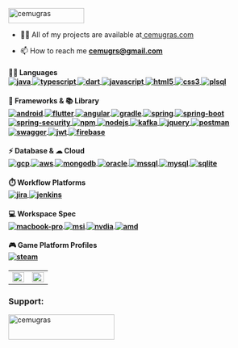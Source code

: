 <p align="left"> <img src="https://komarev.com/ghpvc/?username=cemugras&label=Profile%20views&color=0e75b6&style=flat" alt="cemugras" height="30" width="150"/> </p>

-  👨‍💻 All of my projects are available at<a href="https://cemugras.com" target="_blank" rel="noreferrer"> cemugras.com </a>

- 📫 How to reach me **cemugrs@gmail.com**

<div>
  <p align="left">
    <h4 align="left">
      👩‍💻 Languages<br />
      <!---Java--->
      <a href="https://www.java.com" target="_blank" rel="noreferrer"> <img src="https://img.shields.io/badge/java-DD0031.svg?style=for-the-badge&logo=coffeescript&logoColor=white" alt="java" align="center"/> </a>
      <!---Typescript--->
      <a href="https://www.typescriptlang.org/" target="_blank" rel="noreferrer"> <img src="https://img.shields.io/badge/TypeScript-007ACC?style=for-the-badge&logo=typescript&logoColor=white" alt="typescript" align="center"/> </a>
      <!---Dart--->
      <a href="https://dart.dev" target="_blank" rel="noreferrer"> <img src="https://img.shields.io/badge/Dart-0175C2?style=for-the-badge&logo=dart&logoColor=white" alt="dart" align="center"/> </a>
      <!---Javascript--->
      <a href="https://developer.mozilla.org/en-US/docs/Web/JavaScript" target="_blank" rel="noreferrer"> <img src="https://img.shields.io/badge/JavaScript-323330?style=for-the-badge&logo=javascript&logoColor=F7DF1E" alt="javascript" align="center"/> </a>
      <!---HTML--->
      <a href="https://www.w3.org/html/" target="_blank" rel="noreferrer"> <img src="https://img.shields.io/badge/HTML5-E34F26?style=for-the-badge&logo=html5&logoColor=white" alt="html5" align="center"/> </a>
      <!---CSS--->
      <a href="https://www.w3schools.com/css/" target="_blank" rel="noreferrer"> <img src="https://img.shields.io/badge/CSS3-1572B6?style=for-the-badge&logo=css3&logoColor=white" alt="css3" align="center"/> </a>
      <!---PL\SQL--->
      <a href="https://www.oracle.com/" target="_blank" rel="noreferrer"> <img src="https://img.shields.io/badge/PL\SQL-F80000?style=for-the-badge&logo=oracle&logoColor=black" alt="plsql" align="center"/> </a>
    </h4>
    <h4 align="left">
      🚀 Frameworks & 📚 Library<br />
      <!---Android--->
      <a href="https://developer.android.com" target="_blank" rel="noreferrer"> <img src="https://img.shields.io/badge/Android-3DDC84?style=for-the-badge&logo=android&logoColor=white" alt="android" align="center"/> </a>
      <!---Flutter--->
      <a href="https://flutter.dev" target="_blank" rel="noreferrer"> <img src="https://img.shields.io/badge/Flutter-02569B?style=for-the-badge&logo=flutter&logoColor=white" alt="flutter" align="center"/> </a>
      <!---Angular--->
      <a href="https://angular.io" target="_blank" rel="noreferrer"> <img src="https://img.shields.io/badge/Angular-DD0031?style=for-the-badge&logo=angular&logoColor=white" alt="angular" align="center"/> </a>
      <!---Gradle--->
      <a href="https://gradle.org/" target="_blank" rel="noreferrer"> <img src="https://img.shields.io/badge/gradle-02303A?style=for-the-badge&logo=gradle&logoColor=white" alt="gradle" align="center"/> </a>
      <!---Spring--->
      <a href="https://spring.io/" target="_blank" rel="noreferrer"> <img src="https://img.shields.io/badge/Spring-6DB33F?style=for-the-badge&logo=spring&logoColor=white" alt="spring" align="center"/> </a>
      <!---Spring Boot--->
      <a href="https://spring.io/" target="_blank" rel="noreferrer"> <img src="https://img.shields.io/badge/Spring_Boot-F2F4F9?style=for-the-badge&logo=spring-boot" alt="spring-boot" align="center"/> </a>
      <!---Spring Security--->
      <a href="https://spring.io/" target="_blank" rel="noreferrer"> <img src="https://img.shields.io/badge/Spring_Security-6DB33F?style=for-the-badge&logo=Spring-Security&logoColor=white" alt="spring-security" align="center"/> </a>
      <!---npm--->
      <a href="https://www.npmjs.com/" target="_blank" rel="noreferrer"> <img src="https://img.shields.io/badge/npm-CB3837?style=for-the-badge&logo=npm&logoColor=white" alt="npm" align="center"/> </a>
      <!---nodejs--->
      <a href="https://nodejs.org/en" target="_blank" rel="noreferrer"> <img src="https://img.shields.io/badge/Node%20js-339933?style=for-the-badge&logo=nodedotjs&logoColor=white" alt="nodejs" align="center"/> </a>
      <!---Kafka--->
      <a href="https://kafka.apache.org/" target="_blank" rel="noreferrer"> <img src="https://img.shields.io/badge/Apache_Kafka-231F20?style=for-the-badge&logo=apache-kafka&logoColor=white" alt="kafka" align="center"/> </a>
      <!---Jquery--->
      <a href="https://jquery.com/" target="_blank" rel="noreferrer"> <img src="https://img.shields.io/badge/jQuery-0769AD?style=for-the-badge&logo=jquery&logoColor=white" alt="jquery" align="center"/> </a>
      <!---Postman--->
      <a href="https://postman.com" target="_blank" rel="noreferrer"> <img src="https://img.shields.io/badge/Postman-FF6C37?style=for-the-badge&logo=Postman&logoColor=white" alt="postman" align="center"/> </a>
      <!---Swagger--->
      <a href="https://swagger.io/" target="_blank" rel="noreferrer"> <img src="https://img.shields.io/badge/Swagger-85EA2D?style=for-the-badge&logo=Swagger&logoColor=white" alt="swagger" align="center"/> </a>
      <!---JWT--->
      <a href="https://jwt.io/" target="_blank" rel="noreferrer"> <img src="https://img.shields.io/badge/JWT-000000?style=for-the-badge&logo=JSON%20web%20tokens&logoColor=white" alt="jwt" align="center"/> </a>
      <!---Firebase--->
      <a href="https://firebase.google.com/" target="_blank" rel="noreferrer"> <img src="https://img.shields.io/badge/firebase-ffca28?style=for-the-badge&logo=firebase&logoColor=black" alt="firebase" align="center"/> </a>
    </h4>
    <h4 align="left">
      ⚡ Database & ☁ Cloud<br />
      <!---GCP--->
      <a href="https://cloud.google.com" target="_blank" rel="noreferrer"> <img src="https://img.shields.io/badge/Google_Cloud-4285F4?style=for-the-badge&logo=google-cloud&logoColor=white" alt="gcp" align="center"/> </a>
      <!---AWS--->
      <a href="https://aws.amazon.com" target="_blank" rel="noreferrer"> <img src="https://img.shields.io/badge/Amazon_AWS-FF9900?style=for-the-badge&logo=amazonaws&logoColor=white" alt="aws" align="center"/> </a>
      <!---MongoDB--->
      <a href="https://www.mongodb.com/" target="_blank" rel="noreferrer"> <img src="https://img.shields.io/badge/MongoDB-4EA94B?style=for-the-badge&logo=mongodb&logoColor=white" alt="mongodb" align="center"/> </a>
      <!---Oracle--->
      <a href="https://www.oracle.com/" target="_blank" rel="noreferrer"> <img src="https://img.shields.io/badge/Oracle-F80000?style=for-the-badge&logo=Oracle&logoColor=white" alt="oracle" align="center"/> </a>
      <!---SQL Server--->
      <a href="https://www.microsoft.com/en-us/sql-server" target="_blank" rel="noreferrer"> <img src="https://img.shields.io/badge/Microsoft%20SQL%20Server-CC2927?style=for-the-badge&logo=microsoft%20sql%20server&logoColor=white" alt="mssql" align="center"/> </a>
      <!---MySql--->
      <a href="https://www.mysql.com/" target="_blank" rel="noreferrer"> <img src="https://img.shields.io/badge/MySQL-005C84?style=for-the-badge&logo=mysql&logoColor=white" alt="mysql" align="center"/> </a>
      <!---SqLite--->
      <a href="https://www.sqlite.org/" target="_blank" rel="noreferrer"> <img src="https://img.shields.io/badge/SQLite-07405E?style=for-the-badge&logo=sqlite&logoColor=white" alt="sqlite" align="center"/> </a>
    </h4>
    <h4 align="left">
      ⏱️ Workflow Platforms<br />
      <!---Jira--->
      <a href="https://www.atlassian.com/software/jira" target="_blank" rel="noreferrer"> <img src="https://img.shields.io/badge/Jira-0052CC?style=for-the-badge&logo=Jira&logoColor=white" alt="jira" align="center"/> </a>
      <!---Jenkins--->
      <a href="https://www.jenkins.io" target="_blank" rel="noreferrer"> <img src="https://img.shields.io/badge/Jenkins-D24939?style=for-the-badge&logo=Jenkins&logoColor=white" alt="jenkins" align="center"/> </a>
    </h4>
    <h4 align="left">
      💻 Workspace Spec<br />
      <!---Macbook--->
      <a href="https://www.apple.com/" target="_blank" rel="noreferrer"> <img src="https://img.shields.io/badge/Macbook%20Pro-333333?style=for-the-badge&logo=apple&logoColor=white" alt="macbook-pro" align="center"/> </a>
      <!---MSI--->
      <a href="https://www.msi.com/" target="_blank" rel="noreferrer"> <img src="https://img.shields.io/badge/MSI%20laptop-FF0000?style=for-the-badge&logo=msi&logoColor=white" alt="msi" align="center"/> </a>
      <!---Nvdia--->
      <a href="[https://www.msi.com/](https://www.nvidia.com/)" target="_blank" rel="noreferrer"> <img src="https://img.shields.io/badge/NVIDIA-76B900?style=for-the-badge&logo=nvidia&logoColor=white" alt="nvdia" align="center"/> </a>
      <!---AMD--->
      <a href="https://www.amd.com/en.html" target="_blank" rel="noreferrer"> <img src="https://img.shields.io/badge/AMD-ED1C24?style=for-the-badge&logo=amd&logoColor=white" alt="amd" align="center"/> </a>
    </h4>
    <h4 align="left">
      🎮 Game Platform Profiles<br />
      <!---Steam--->
      <a href="https://steamcommunity.com/id/cembabbe/" target="_blank" rel="noreferrer"> <img src="https://img.shields.io/badge/Steam-000000?style=for-the-badge&logo=steam&logoColor=white" alt="steam" align="center"/> </a>
    </h4>
  </p>
</div>

<table width="%100">
  <tr>
    <td valign="center" width="50%">
      <img src="https://github-readme-streak-stats.herokuapp.com/?user=cemugras&" align="left" style="width: 100%" />
    </td>
    <td valign="top" width="50%">
      <img src="https://github-readme-stats.vercel.app/api/top-langs/?username=cemugras&hide_border=true&layout=compact" align="right" style="width: 100%" />
    </td>
  </tr>
</table>
<h3 align="left">Support:</h3>
<p><a href="https://www.buymeacoffee.com/cemugras"> <img align="left" src="https://cdn.buymeacoffee.com/buttons/v2/default-yellow.png" height="50" width="210" alt="cemugras" /></a></p><br><br>
